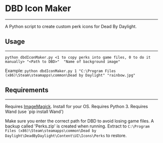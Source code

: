 # DBD Icon Maker
---

A Python script to create custom perk icons for Dead By Daylight.

## Usage
---
`python dbdIconMaker.py <1 to copy perks into game files, 0 to do it manually> "<Path to DBD>"  "Name of background image"`

Example:
`python dbdIconMaker.py 1 "C:\Program Files (x86)\Steam\steamapps\common\Dead by Daylight" "rainbow.jpg"`


## Requirements
---
Requires [ImageMagick](https://imagemagick.org/script/download.php). Install for your OS.
Requires Python 3.
Requires Wand (use `pip install Wand')

Make sure you enter the correct path for DBD to avoid losing game files. A backup called 'Perks.zip' is created when running. Extract to `C:\Program Files (x86)\Steam\steamapps\common\Dead by Daylight\DeadByDaylight\Content\UI\Icons\Perks` to restore.
